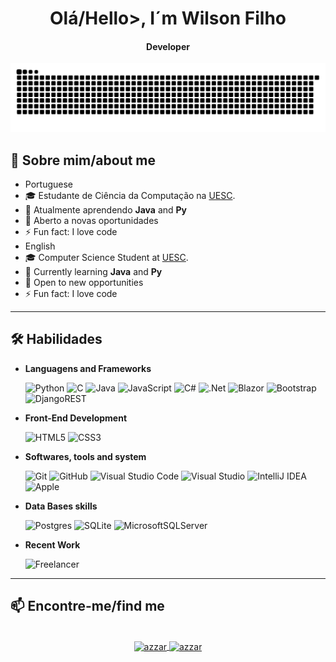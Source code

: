<html>
<body>

<div align="center">
  <h1 align="center">Olá/Hello>, I´m Wilson Filho</h1>
  <h4 align="center">Developer</h4>
</div>

<picture>
  <source media="(prefers-color-scheme: dark)" srcset="https://raw.githubusercontent.com/Wssfilho/Wssfilho/output/github-contribution-grid-snake-dark.svg">
  <source media="(prefers-color-scheme: light)" srcset="https://raw.githubusercontent.com/Wssfilho/Wssfilho/output/github-contribution-grid-snake.svg">
  <img alt="github contribution grid snake animation" src="https://raw.githubusercontent.com/Wssfilho/Wssfilho/output/github-contribution-grid-snake.svg">
</picture>

## 🧮 **Sobre mim/about me**
- Portuguese
- 🎓 Estudante de Ciência da Computação na [UESC](http://uesc.br/).
- 🌱 Atualmente aprendendo **Java** and **Py**
- 🏢 Aberto a novas oportunidades
- ⚡ Fun fact: I love code
- English
- 🎓 Computer Science Student at [UESC](http://uesc.br/).
- 🌱 Currently learning **Java** and **Py**
- 🏢 Open to new opportunities
- ⚡ Fun fact: I love code

-----

## 🛠️ **Habilidades**

- **Languagens and Frameworks**

    ![Python](https://img.shields.io/badge/Python%20-%2314354C.svg?style=for-the-badge&logo=python&logoColor=white)
    ![C](https://img.shields.io/badge/C%20-%232370ED.svg?style=for-the-badge&logo=c&logoColor=white)
    ![Java](https://img.shields.io/badge/java-%23ED8B00.svg?style=for-the-badge&logo=openjdk&logoColor=white)
    ![JavaScript](https://img.shields.io/badge/JavaScript%20-%23F7DF1E.svg?style=for-the-badge&logo=javascript&logoColor=white)
    ![C#](https://img.shields.io/badge/c%23-%23239120.svg?style=for-the-badge&logo=csharp&logoColor=white)
    ![.Net](https://img.shields.io/badge/.NET-5C2D91?style=for-the-badge&logo=.net&logoColor=white)
    ![Blazor](https://img.shields.io/badge/blazor-%235C2D91.svg?style=for-the-badge&logo=blazor&logoColor=white)
    ![Bootstrap](https://img.shields.io/badge/bootstrap-%238511FA.svg?style=for-the-badge&logo=bootstrap&logoColor=white)
    ![DjangoREST](https://img.shields.io/badge/DJANGO-REST-ff1709?style=for-the-badge&logo=django&logoColor=white&color=ff1709&labelColor=gray)
  


- **Front-End Development**

    ![HTML5](https://img.shields.io/badge/HTML5%20-%23E34F26.svg?style=for-the-badge&logo=html5&logoColor=white)
    ![CSS3](https://img.shields.io/badge/CSS3%20-%231572B6.svg?style=for-the-badge&logo=css3&logoColor=white)

- **Softwares, tools and system**

    ![Git](https://img.shields.io/badge/Git%20-%23F05032.svg?style=for-the-badge&logo=git&logoColor=white)
    ![GitHub](https://img.shields.io/badge/GitHub%20-%23121011.svg?style=for-the-badge&logo=github&logoColor=white)
    ![Visual Studio Code](https://img.shields.io/badge/Visual%20Studio%20Code%20-%23007ACC.svg?style=for-the-badge&logo=visual-studio-code&logoColor=white)
    ![Visual Studio](https://img.shields.io/badge/Visual%20Studio%20-%235C2D91.svg?style=for-the-badge&logo=visual-studio&logoColor=white)
    ![IntelliJ IDEA](https://img.shields.io/badge/IntelliJ%20IDEA%20-%23000000.svg?style=for-the-badge&logo=intellij-idea&logoColor=white)
    ![Apple](https://img.shields.io/badge/Apple-%23000000.svg?style=for-the-badge&logo=apple&logoColor=white)

- **Data Bases skills**

    ![Postgres](https://img.shields.io/badge/postgres-%23316192.svg?style=for-the-badge&logo=postgresql&logoColor=white)
    ![SQLite](https://img.shields.io/badge/sqlite-%2307405e.svg?style=for-the-badge&logo=sqlite&logoColor=white)
    ![MicrosoftSQLServer](https://img.shields.io/badge/Microsoft%20SQL%20Server-CC2927?style=for-the-badge&logo=microsoft%20sql%20server&logoColor=white)


- **Recent Work**
  
  ![Freelancer](https://img.shields.io/badge/Freelancer-29B2FE?style=for-the-badge&logo=Freelancer&logoColor=white)

-----

## 📫 **Encontre-me/find me**

<p align="center">
<br/>
<a href="mailto: wilsonsa004@outlook.com" target="blank">
  <img align="center"
    src="https://img.shields.io/badge/gmail-EA4335.svg?style=for-the-badge&logo=gmail&logoColor=white"
    alt="azzar" height="30"/>
</a>
<a href="https://instagram.com/ws.fho" target="blank">
  <img align="center"
    src="https://img.shields.io/badge/instagram-%23E4405F.svg?style=for-the-badge&logo=Instagram&logoColor=white"
    alt="azzar" height="30"/>
</a>
</p>

</body>
</html>
